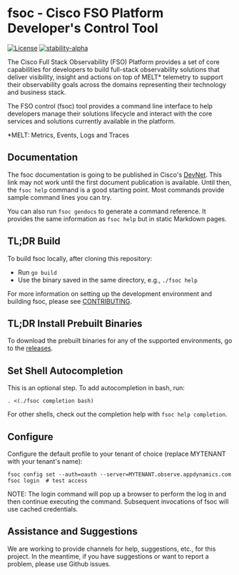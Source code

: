 # fsoc - Cisco FSO Platform Developer's Control Tool

<!-- [![Release](https://img.shields.io/github/release/cisco-open/fsoc.svg?style=for-the-badge)](https://github.com/cisco-open/fsoc/releases/latest)
[![Go Report Card](https://goreportcard.com/badge/github.com/cisco-open/fsoc?style=for-the-badge)](https://goreportcard.com/report/github.com/cisco-open/fsoc) -->
[![License](https://img.shields.io/badge/License-Apache%202.0-blue.svg?style=for-the-badge)](LICENSE)
[![stability-alpha](https://img.shields.io/badge/stability-alpha-f4d03f.svg?style=for-the-badge)](https://github.com/mkenney/software-guides/blob/master/STABILITY-BADGES.md#alpha)
<!--
[![Github All Releases](https://img.shields.io/github/downloads/cisco-open/fsoc/total.svg?style=for-the-badge)](https://github.com/cisco-open/fsoc/releases/latest) -->


The Cisco Full Stack Observability (FSO) Platform provides a set of core capabilities for developers to build full-stack 
observability solutions that deliver visibility, insight and actions on top of MELT* telemetry to 
support their observability goals across the domains representing their technology and business 
stack.

The FSO control (fsoc) tool provides a command line interface to help developers manage their solutions 
lifecycle and interact with the core services and solutions currently available in the platform.

*MELT: Metrics, Events, Logs and Traces

## Documentation

The fsoc documentation is going to be published in Cisco's [DevNet](https://developer.cisco.com/docs/fso/). This link may not work until the first document publication is available. Until then, the `fsoc help` command is a good starting point. Most commands provide sample command lines you can try.

You can also run `fsoc gendocs` to generate a command reference. It provides the same information as `fsoc help` but in static Markdown pages.

## TL;DR Build

To build fsoc locally, after cloning this repository:

* Run `go build`
* Use the binary saved in the same directory, e.g., `./fsoc help`

For more information on setting up the development environment and building fsoc, please see [CONTRIBUTING](CONTRIBUTING.md).

## TL;DR Install Prebuilt Binaries

To download the prebuilt binaries for any of the supported environments, go to the [releases](https://github.com/cisco-open/fsoc/releases).

## Set Shell Autocompletion

This is an optional step. To add autocompletion in bash, run:

```
. <(./fsoc completion bash)
```

For other shells, check out the completion help with `fsoc help completion`.

## Configure

Configure the default profile to your tenant of choice (replace MYTENANT with your tenant's name):

```
fsoc config set --auth=oauth --server=MYTENANT.observe.appdynamics.com
fsoc login  # test access
```

NOTE: The login command will pop up a browser to perform the log in and then continue executing the command. Subsequent invocations of fsoc will use cached credentials. 

## Assistance and Suggestions

We are working to provide channels for help, suggestions, etc., for this project. In the meantime, if you have suggestions or want to report a problem, please use Github issues.
